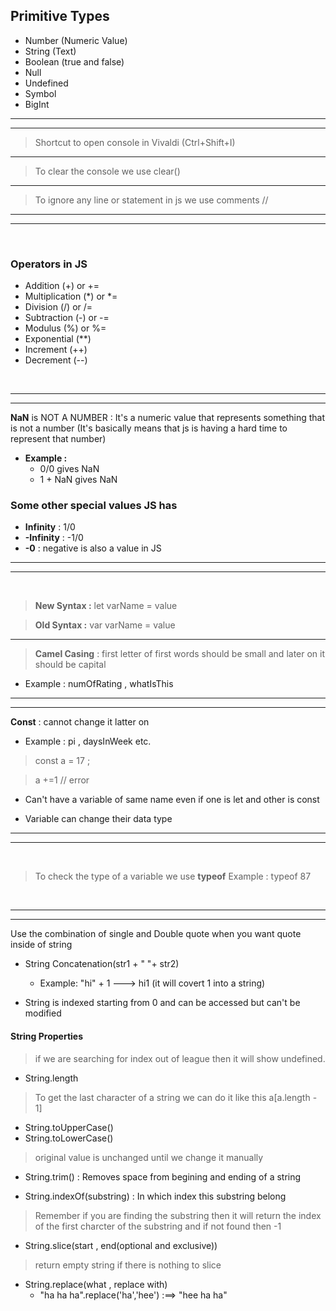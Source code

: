 ## Primitive Types
* Number (Numeric Value)
* String (Text)
* Boolean (true and false)
* Null
* Undefined
* Symbol
* BigInt

----
----
> Shortcut to open console in Vivaldi  (Ctrl+Shift+I)
----

> To clear the console we use clear()

---
> To ignore any line or statement in js we use comments //
---
---
<br>

### Operators in JS

* Addition (+) or +=
* Multiplication (*) or *=
* Division (/) or /=
* Subtraction (-) or -=
* Modulus (%) or %=
* Exponential (**) 
* Increment (++)
* Decrement (--)

<br>

---
---

<strong>NaN</strong> is  NOT A NUMBER : It's a numeric value that represents something that is not a number (It's basically means that js is having a hard time to represent that number)

* <strong>Example :</strong> 
    * 0/0 gives NaN
    * 1 + NaN gives NaN


### __Some other special values JS has__

* **Infinity** : 1/0
* **-Infinity** : -1/0
* **-0** : negative is also a value in JS

---
---
<br>

> **New Syntax :**  let varName = value

> **Old Syntax :** var varName = value

---

> **Camel Casing** : first letter of first words should be small and later on it should be capital
* Example : numOfRating , whatIsThis

---
---

**Const** : cannot change it latter on
* Example : pi , daysInWeek etc.

> const a = 17 ; 

> a +=1  // error

* Can't have a variable of same name even if one is let and other is const

* Variable can change their data type

---
---

<br>

> To check the type of a variable we use **typeof**
Example : typeof 87
<br>

---
---

Use the combination of single and Double quote when you want quote inside of string

* String Concatenation(str1 + " "+ str2)
   
  * Example: "hi" + 1 ---> hi1 (it will covert 1 into a string)

* String is indexed starting from 0 and can be accessed but can't be modified

#### String Properties

> if we are searching for index out of league then it will show undefined.

* String.length


> To get the last character of a string we can do it like this a[a.length - 1]

* String.toUpperCase()
* String.toLowerCase()

> original value is unchanged until we change it manually

* String.trim() : Removes space from begining and ending of a string

* String.indexOf(substring) : In which index this substring belong

> Remember if you are finding the substring then it will return the index of the first charcter of the substring and if not found then -1

* String.slice(start , end(optional and exclusive))

> return empty string if there is nothing to slice

* String.replace(what , replace with) 
    * "ha ha ha".replace('ha','hee') :==> "hee ha ha"
